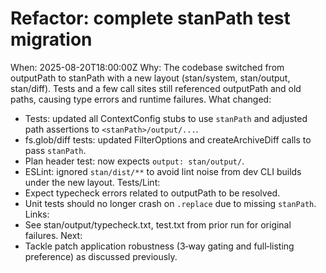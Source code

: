 # Refactor: complete stanPath test migration

When: 2025-08-20T18:00:00Z
Why: The codebase switched from outputPath to stanPath with a new layout (stan/system, stan/output, stan/diff). Tests and a few call sites still referenced outputPath and old paths, causing type errors and runtime failures.
What changed:

- Tests: updated all ContextConfig stubs to use `stanPath` and adjusted path assertions to `<stanPath>/output/...`.
- fs.glob/diff tests: updated FilterOptions and createArchiveDiff calls to pass `stanPath`.
- Plan header test: now expects `output: stan/output/`.
- ESLint: ignored `stan/dist/**` to avoid lint noise from dev CLI builds under the new layout.
  Tests/Lint:
- Expect typecheck errors related to outputPath to be resolved.
- Unit tests should no longer crash on `.replace` due to missing `stanPath`.
  Links:
- See stan/output/typecheck.txt, test.txt from prior run for original failures.
  Next:
- Tackle patch application robustness (3‑way gating and full‑listing preference) as discussed previously.

